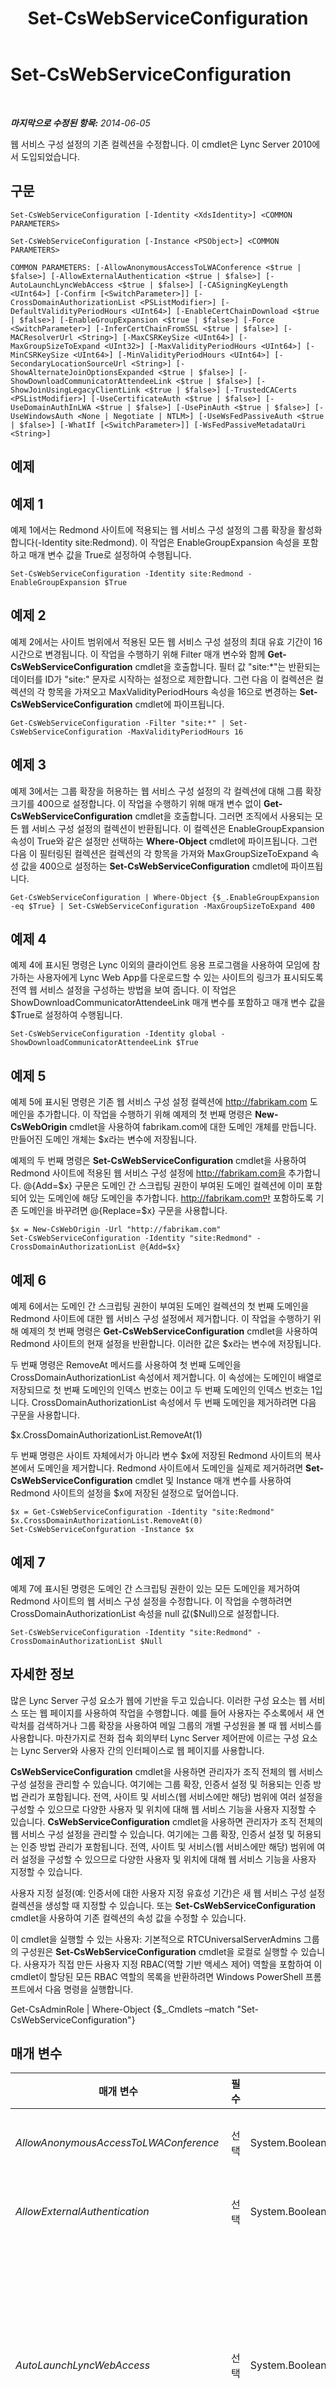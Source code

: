 ﻿---
title: Set-CsWebServiceConfiguration
TOCTitle: Set-CsWebServiceConfiguration
ms:assetid: 5aa0316d-afd8-4cc2-b606-0e720e6ab021
ms:mtpsurl: https://technet.microsoft.com/ko-kr/library/Gg398396(v=OCS.15)
ms:contentKeyID: 49303737
ms.date: 08/24/2015
mtps_version: v=OCS.15
ms.translationtype: HT
---

# Set-CsWebServiceConfiguration

 

_**마지막으로 수정된 항목:** 2014-06-05_

웹 서비스 구성 설정의 기존 컬렉션을 수정합니다. 이 cmdlet은 Lync Server 2010에서 도입되었습니다.

## 구문

    Set-CsWebServiceConfiguration [-Identity <XdsIdentity>] <COMMON PARAMETERS>

    Set-CsWebServiceConfiguration [-Instance <PSObject>] <COMMON PARAMETERS>

    COMMON PARAMETERS: [-AllowAnonymousAccessToLWAConference <$true | $false>] [-AllowExternalAuthentication <$true | $false>] [-AutoLaunchLyncWebAccess <$true | $false>] [-CASigningKeyLength <UInt64>] [-Confirm [<SwitchParameter>]] [-CrossDomainAuthorizationList <PSListModifier>] [-DefaultValidityPeriodHours <UInt64>] [-EnableCertChainDownload <$true | $false>] [-EnableGroupExpansion <$true | $false>] [-Force <SwitchParameter>] [-InferCertChainFromSSL <$true | $false>] [-MACResolverUrl <String>] [-MaxCSRKeySize <UInt64>] [-MaxGroupSizeToExpand <UInt32>] [-MaxValidityPeriodHours <UInt64>] [-MinCSRKeySize <UInt64>] [-MinValidityPeriodHours <UInt64>] [-SecondaryLocationSourceUrl <String>] [-ShowAlternateJoinOptionsExpanded <$true | $false>] [-ShowDownloadCommunicatorAttendeeLink <$true | $false>] [-ShowJoinUsingLegacyClientLink <$true | $false>] [-TrustedCACerts <PSListModifier>] [-UseCertificateAuth <$true | $false>] [-UseDomainAuthInLWA <$true | $false>] [-UsePinAuth <$true | $false>] [-UseWindowsAuth <None | Negotiate | NTLM>] [-UseWsFedPassiveAuth <$true | $false>] [-WhatIf [<SwitchParameter>]] [-WsFedPassiveMetadataUri <String>]

## 예제

## 예제 1

예제 1에서는 Redmond 사이트에 적용되는 웹 서비스 구성 설정의 그룹 확장을 활성화합니다(-Identity site:Redmond). 이 작업은 EnableGroupExpansion 속성을 포함하고 매개 변수 값을 True로 설정하여 수행됩니다.

    Set-CsWebServiceConfiguration -Identity site:Redmond -EnableGroupExpansion $True

## 예제 2

예제 2에서는 사이트 범위에서 적용된 모든 웹 서비스 구성 설정의 최대 유효 기간이 16시간으로 변경됩니다. 이 작업을 수행하기 위해 Filter 매개 변수와 함께 **Get-CsWebServiceConfiguration** cmdlet을 호출합니다. 필터 값 "site:\*"는 반환되는 데이터를 ID가 "site:" 문자로 시작하는 설정으로 제한합니다. 그런 다음 이 컬렉션은 컬렉션의 각 항목을 가져오고 MaxValidityPeriodHours 속성을 16으로 변경하는 **Set-CsWebServiceConfiguration** cmdlet에 파이프됩니다.

    Get-CsWebServiceConfiguration -Filter "site:*" | Set-CsWebServiceConfiguration -MaxValidityPeriodHours 16

## 예제 3

예제 3에서는 그룹 확장을 허용하는 웹 서비스 구성 설정의 각 컬렉션에 대해 그룹 확장 크기를 400으로 설정합니다. 이 작업을 수행하기 위해 매개 변수 없이 **Get-CsWebServiceConfiguration** cmdlet을 호출합니다. 그러면 조직에서 사용되는 모든 웹 서비스 구성 설정의 컬렉션이 반환됩니다. 이 컬렉션은 EnableGroupExpansion 속성이 True와 같은 설정만 선택하는 **Where-Object** cmdlet에 파이프됩니다. 그런 다음 이 필터링된 컬렉션은 컬렉션의 각 항목을 가져와 MaxGroupSizeToExpand 속성 값을 400으로 설정하는 **Set-CsWebServiceConfiguration** cmdlet에 파이프됩니다.

    Get-CsWebServiceConfiguration | Where-Object {$_.EnableGroupExpansion -eq $True} | Set-CsWebServiceConfiguration -MaxGroupSizeToExpand 400

## 예제 4

예제 4에 표시된 명령은 Lync 이외의 클라이언트 응용 프로그램을 사용하여 모임에 참가하는 사용자에게 Lync Web App를 다운로드할 수 있는 사이트의 링크가 표시되도록 전역 웹 서비스 설정을 구성하는 방법을 보여 줍니다. 이 작업은 ShowDownloadCommunicatorAttendeeLink 매개 변수를 포함하고 매개 변수 값을 $True로 설정하여 수행됩니다.

    Set-CsWebServiceConfiguration -Identity global -ShowDownloadCommunicatorAttendeeLink $True 

## 예제 5

예제 5에 표시된 명령은 기존 웹 서비스 구성 설정 컬렉션에 http://fabrikam.com 도메인을 추가합니다. 이 작업을 수행하기 위해 예제의 첫 번째 명령은 **New-CsWebOrigin** cmdlet을 사용하여 fabrikam.com에 대한 도메인 개체를 만듭니다. 만들어진 도메인 개체는 $x라는 변수에 저장됩니다.

예제의 두 번째 명령은 **Set-CsWebServiceConfiguration** cmdlet을 사용하여 Redmond 사이트에 적용된 웹 서비스 구성 설정에 http://fabrikam.com을 추가합니다. @{Add=$x} 구문은 도메인 간 스크립팅 권한이 부여된 도메인 컬렉션에 이미 포함되어 있는 도메인에 해당 도메인을 추가합니다. http://fabrikam.com만 포함하도록 기존 도메인을 바꾸려면 @{Replace=$x} 구문을 사용합니다.

    $x = New-CsWebOrigin -Url "http://fabrikam.com"
    Set-CsWebServiceConfiguration -Identity "site:Redmond" - CrossDomainAuthorizationList @{Add=$x}

## 예제 6

예제 6에서는 도메인 간 스크립팅 권한이 부여된 도메인 컬렉션의 첫 번째 도메인을 Redmond 사이트에 대한 웹 서비스 구성 설정에서 제거합니다. 이 작업을 수행하기 위해 예제의 첫 번째 명령은 **Get-CsWebServiceConfiguration** cmdlet을 사용하여 Redmond 사이트의 현재 설정을 반환합니다. 이러한 값은 $x라는 변수에 저장됩니다.

두 번째 명령은 RemoveAt 메서드를 사용하여 첫 번째 도메인을 CrossDomainAuthorizationList 속성에서 제거합니다. 이 속성에는 도메인이 배열로 저장되므로 첫 번째 도메인의 인덱스 번호는 0이고 두 번째 도메인의 인덱스 번호는 1입니다. CrossDomainAuthorizationList 속성에서 두 번째 도메인을 제거하려면 다음 구문을 사용합니다.

$x.CrossDomainAuthorizationList.RemoveAt(1)

두 번째 명령은 사이트 자체에서가 아니라 변수 $x에 저장된 Redmond 사이트의 복사본에서 도메인을 제거합니다. Redmond 사이트에서 도메인을 실제로 제거하려면 **Set-CsWebServiceConfiguration** cmdlet 및 Instance 매개 변수를 사용하여 Redmond 사이트의 설정을 $x에 저장된 설정으로 덮어씁니다.

    $x = Get-CsWebServiceConfiguration -Identity "site:Redmond"
    $x.CrossDomainAuthorizationList.RemoveAt(0)
    Set-CsWebServiceConfguration -Instance $x

## 예제 7

예제 7에 표시된 명령은 도메인 간 스크립팅 권한이 있는 모든 도메인을 제거하여 Redmond 사이트의 웹 서비스 구성 설정을 수정합니다. 이 작업을 수행하려면 CrossDomainAuthorizationList 속성을 null 값($Null)으로 설정합니다.

    Set-CsWebServiceConfiguration -Identity "site:Redmond" - CrossDomainAuthorizationList $Null

## 자세한 정보

많은 Lync Server 구성 요소가 웹에 기반을 두고 있습니다. 이러한 구성 요소는 웹 서비스 또는 웹 페이지를 사용하여 작업을 수행합니다. 예를 들어 사용자는 주소록에서 새 연락처를 검색하거나 그룹 확장을 사용하여 메일 그룹의 개별 구성원을 볼 때 웹 서비스를 사용합니다. 마찬가지로 전화 접속 회의부터 Lync Server 제어판에 이르는 구성 요소는 Lync Server와 사용자 간의 인터페이스로 웹 페이지를 사용합니다.

**CsWebServiceConfiguration** cmdlet을 사용하면 관리자가 조직 전체의 웹 서비스 구성 설정을 관리할 수 있습니다. 여기에는 그룹 확장, 인증서 설정 및 허용되는 인증 방법 관리가 포함됩니다. 전역, 사이트 및 서비스(웹 서비스에만 해당) 범위에 여러 설정을 구성할 수 있으므로 다양한 사용자 및 위치에 대해 웹 서비스 기능을 사용자 지정할 수 있습니다. **CsWebServiceConfiguration** cmdlet을 사용하면 관리자가 조직 전체의 웹 서비스 구성 설정을 관리할 수 있습니다. 여기에는 그룹 확장, 인증서 설정 및 허용되는 인증 방법 관리가 포함됩니다. 전역, 사이트 및 서비스(웹 서비스에만 해당) 범위에 여러 설정을 구성할 수 있으므로 다양한 사용자 및 위치에 대해 웹 서비스 기능을 사용자 지정할 수 있습니다.

사용자 지정 설정(예: 인증서에 대한 사용자 지정 유효성 기간)은 새 웹 서비스 구성 설정 컬렉션을 생성할 때 지정할 수 있습니다. 또는 **Set-CsWebServiceConfiguration** cmdlet을 사용하여 기존 컬렉션의 속성 값을 수정할 수 있습니다.

이 cmdlet을 실행할 수 있는 사용자: 기본적으로 RTCUniversalServerAdmins 그룹의 구성원은 **Set-CsWebServiceConfiguration** cmdlet을 로컬로 실행할 수 있습니다. 사용자가 직접 만든 사용자 지정 RBAC(역할 기반 액세스 제어) 역할을 포함하여 이 cmdlet이 할당된 모든 RBAC 역할의 목록을 반환하려면 Windows PowerShell 프롬프트에서 다음 명령을 실행합니다.

Get-CsAdminRole | Where-Object {$\_.Cmdlets –match "Set-CsWebServiceConfiguration"}

## 매개 변수


<table>
<colgroup>
<col style="width: 25%" />
<col style="width: 25%" />
<col style="width: 25%" />
<col style="width: 25%" />
</colgroup>
<thead>
<tr class="header">
<th>매개 변수</th>
<th>필수</th>
<th>유형</th>
<th>설명</th>
</tr>
</thead>
<tbody>
<tr class="odd">
<td><p><em>AllowAnonymousAccessToLWAConference</em></p></td>
<td><p>선택</p></td>
<td><p>System.Boolean</p></td>
<td><p>True로 설정하면 익명 사용자가 Lync Web App 회의에 참가할 수 있습니다.</p></td>
</tr>
<tr class="even">
<td><p><em>AllowExternalAuthentication</em></p></td>
<td><p>선택</p></td>
<td><p>System.Boolean</p></td>
<td><p>True(기본값)로 설정하면 OAuth 인증을 사용하여 외부 사용자를 인증할 수 있습니다.</p>
<p></p></td>
</tr>
<tr class="odd">
<td><p><em>AutoLaunchLyncWebAccess</em></p></td>
<td><p>선택</p></td>
<td><p>System.Boolean</p></td>
<td><p>이 매개 변수는 온-프레미스 버전의 Lync Server 2013에서는 더 이상 사용되지 않습니다.</p>
<p>True로 설정하면 온라인 전화 회의에 참가하기 위한 기본 웹 팝업으로 Lync Web App을 자동으로 사용합니다. 단, Lync Web App 사용을 위한 필수 구성 요소(예: Silverlight가 설치되었으며 Internet Explorer에서 팝업 창을 차단하지 않음)가 충족되어야 합니다.</p>
<p>기본값은 True입니다.</p></td>
</tr>
<tr class="even">
<td><p><em>CASigningKeyLength</em></p></td>
<td><p>선택</p></td>
<td><p>System.UInt64</p></td>
<td><p>CA(인증 기관)가 디지털 인증서에 서명하는 데 사용한 개인 키인 CA 서명 키의 크기를 설정합니다. 서명 키 길이는 2048-16384바이트 사이의 정수 값으로 설정할 수 있습니다. 기본값은 2048입니다.</p></td>
</tr>
<tr class="odd">
<td><p><em>Confirm</em></p></td>
<td><p>선택</p></td>
<td><p>System.Management.Automation.SwitchParameter</p></td>
<td><p>명령을 실행하기 전에 확인 메시지를 표시합니다.</p></td>
</tr>
<tr class="even">
<td><p><em>CrossDomainAuthorizationList</em></p></td>
<td><p>선택</p></td>
<td><p>System.Management.Automation.PSListModifier</p></td>
<td><p>Lync Server 2013 배포로 도메인 간 스크립팅 요청을 보내는 웹 응용 프로그램을 호스트하도록 허용되는 도메인 모음입니다.</p>
<p>New-CsWebOrigin cmdlet을 사용하여 목록에 추가할 도메인을 만든 후 새 웹 서비스 구성 설정 컬렉션에 추가해야 합니다. 또한 도메인 이름 앞에 http: 또는 https: 접두사를 지정해야 합니다. 자세한 내용은 이 도움말 항목의 예제 5, 6, 7을 참조하십시오.</p>
<p>이 매개 변수는 Lync Server 2013의 2013년 2월 릴리스에서 도입되었습니다.</p></td>
</tr>
<tr class="odd">
<td><p><em>DefaultValidityPeriodHours</em></p></td>
<td><p>선택</p></td>
<td><p>System.UInt64</p></td>
<td><p>인증서 인증을 사용할 때 클라이언트는 인증서의 유효 기간(시간)을 요청할 수 있습니다. DefaultValidityPeriodHours는 클라이언트가 사용자 지정 유효 기간을 요청하지 않는 경우 인증서의 유효 시간을 나타냅니다.</p>
<p>DefaultValidityPeriodHours는 8-8760시간(365일) 사이의 임의 정수 값이 될 수 있습니다. 기본값은 4320(180일)입니다.</p></td>
</tr>
<tr class="even">
<td><p><em>EnableCertChainDownload</em></p></td>
<td><p>선택</p></td>
<td><p>System.Boolean</p></td>
<td><p>True로 설정되면 사용자가 인증 인증서를 제공한 서버가 해당 인증서의 인증서 체인을 다운로드하게 됩니다. 인증서 체인은 개별 인증서의 발급 CA를 추적합니다. 인증서의 CA를 신뢰할 수 있어야 인증서로 인증할 수 있습니다.</p></td>
</tr>
<tr class="odd">
<td><p><em>EnableGroupExpansion</em></p></td>
<td><p>선택</p></td>
<td><p>System.Boolean</p></td>
<td><p>True로 설정된 경우 Lync에서 그룹 확장을 사용할 수 없게 됩니다. 그룹 확장을 통해 사용자는 메일 그룹을 연락처로 구성한 다음 해당 그룹을 &quot;확장&quot;할 수 있습니다. 그룹이 확장되면 사용자는 그룹의 개별 구성원과 구성원의 현재 상태 정보를 확인할 수 있습니다.</p></td>
</tr>
<tr class="even">
<td><p><em>Force</em></p></td>
<td><p>선택</p></td>
<td><p>System.Management.Automation.SwitchParameter</p></td>
<td><p>cmdlet을 실행할 때 나타날 수 있는 확인 프롬프트 또는 심각하지 않은 오류 메시지를 표시하지 않습니다.</p></td>
</tr>
<tr class="odd">
<td><p><em>Identity</em></p></td>
<td><p>선택</p></td>
<td><p>Microsoft.Rtc.Management.Xds.XdsIdentity</p></td>
<td><p>수정할 웹 서비스 구성 설정의 고유 식별자입니다. 사이트 범위에서 구성된 설정을 수정하려면 -Identity &quot;site:Redmond&quot;와 유사한 구문을 사용합니다. 서비스 범위에서 구성된 설정을 수정하려면 -Identity &quot;service:WebServer:atl-cs-001.litwareinc.com&quot;과 유사한 구문을 사용합니다.</p>
<p>전역 범위에서 구성된 설정을 수정하려면 -identity global과 같은 구문을 사용할 수 있습니다.</p>
<p>Identity 매개 변수를 사용하지 않으면 <strong>Set-CsWebServiceConfiguration</strong> cmdlet이 전역 컬렉션을 자동으로 수정합니다.</p></td>
</tr>
<tr class="even">
<td><p><em>InferCertChainFromSSL</em></p></td>
<td><p>선택</p></td>
<td><p>System.Boolean</p></td>
<td><p>True로 설정된 경우 서버가 SSL(Secure Sockets Layer) 프로토콜에 포함된 인증서 정보를 사용하여 발급 CA를 확인합니다. 인증서의 CA를 신뢰할 수 있어야 인증서로 인증할 수 있습니다.</p></td>
</tr>
<tr class="odd">
<td><p><em>Instance</em></p></td>
<td><p>선택</p></td>
<td><p>WebServiceSettings 개체</p></td>
<td><p>개별 매개 변수 값을 설정하는 대신 cmdlet에 개체에 대한 참조를 전달할 수 있습니다.</p></td>
</tr>
<tr class="even">
<td><p><em>MACResolverUrl</em></p></td>
<td><p>선택</p></td>
<td><p>System.String</p></td>
<td><p>MAC(미디어 액세스 제어) 확인을 수행할 수 있는 웹 서비스의 URL입니다. MAC 확인에서는 연결된 클라이언트의 MAC 주소를 가져온 다음 해당 클라이언트가 연결된 네트워크 스위치의 섀시 및 포트 ID를 반환합니다. MAC 확인은 Enhanced 9-1-1 서비스에서 사용됩니다.</p></td>
</tr>
<tr class="odd">
<td><p><em>MaxCSRKeySize</em></p></td>
<td><p>선택</p></td>
<td><p>System.UInt64</p></td>
<td><p>CSR(인증서 서명 요청) 키의 최대 크기를 설정합니다. CSR은 디지털 인증서에 적용하기 위해 응용 프로그램에서 CA로 전송된 메시지입니다. CSR 키의 최대 크기는 1024-16384바이트의 정수 값으로 설정할 수 있습니다. 기본값은 16384입니다.</p></td>
</tr>
<tr class="even">
<td><p><em>MaxGroupSizeToExpand</em></p></td>
<td><p>선택</p></td>
<td><p>System.UInt32</p></td>
<td><p>그룹이 확장될 때 표시되는 최대 사용자 수를 나타냅니다. 예를 들어, MaxGroupSizeToExpand를 75로 설정하는 경우 그룹이 확장될 때 처음 75명의 그룹 구성원만 표시됩니다.</p>
<p>MaxGroupSizeToExpand는 1-1000(포함) 사이의 임의 정수 값으로 설정할 수 있습니다. 기본값은 100입니다.</p></td>
</tr>
<tr class="odd">
<td><p><em>MaxValidityPeriodHours</em></p></td>
<td><p>선택</p></td>
<td><p>System.UInt64</p></td>
<td><p>인증서 인증을 사용할 때 클라이언트는 인증서의 유효 기간(시간)을 요청할 수 있습니다. MaxValidityPeriodHours는 클라이언트가 요청할 수 있는 최대 시간을 나타냅니다.</p>
<p>MaxValidityPeriodHours는 8-8760시간(365일) 사이의 임의 정수 값이 될 수 있습니다. 기본값은 8760입니다.</p></td>
</tr>
<tr class="even">
<td><p><em>MinCSRKeySize</em></p></td>
<td><p>선택</p></td>
<td><p>System.UInt64</p></td>
<td><p>CSR(인증서 서명 요청) 키의 최소 크기를 설정합니다. 최소 크기는 1024-16384바이트 사이의 정수 값으로 설정할 수 있습니다. 기본값은 16384입니다.</p></td>
</tr>
<tr class="odd">
<td><p><em>MinValidityPeriodHours</em></p></td>
<td><p>선택</p></td>
<td><p>System.UInt64</p></td>
<td><p>인증서 인증을 사용할 때 클라이언트는 인증서의 유효 기간(시간)을 요청할 수 있습니다. MinValidityPeriodHours는 클라이언트가 요청할 수 있는 최소 시간을 나타냅니다.</p>
<p>MinValidityPeriodHours는 8-4320시간(180일) 사이의 임의 정수 값이 될 수 있습니다. 기본값은 8입니다.</p></td>
</tr>
<tr class="even">
<td><p><em>SecondaryLocationSourceUrl</em></p></td>
<td><p>선택</p></td>
<td><p>System.String</p></td>
<td><p>위치 요청을 처리할 수 있는 웹 서비스의 URL입니다. 이 서비스는 위치 요청을 로컬에서 확인할 수 없는 경우에만 사용됩니다.</p></td>
</tr>
<tr class="odd">
<td><p><em>ShowAlternateJoinOptionsExpanded</em></p></td>
<td><p>선택</p></td>
<td><p>System.Boolean</p></td>
<td><p>이 매개 변수는 온-프레미스 버전의 Lync Server 2013에서는 더 이상 사용되지 않습니다.</p>
<p>True로 설정하면 Office Communicator 2007 R2 등 온라인 전화 회의 참가를 위한 대체 옵션이 자동으로 확장되어 사용자에게 표시됩니다. 기본값인 False로 설정하면 해당 옵션을 사용할 수는 있지만 사용자가 옵션 목록을 직접 표시해야 합니다.</p></td>
</tr>
<tr class="even">
<td><p><em>ShowDownloadCommunicatorAttendeeLink</em></p></td>
<td><p>선택</p></td>
<td><p>System.Boolean</p></td>
<td><p>이 매개 변수는 온-프레미스 버전의 Lync Server 2013에서는 더 이상 사용되지 않습니다.</p>
<p>True(기본값)로 설정하면 Lync 이외의 클라이언트 응용 프로그램을 사용하여 모임에 참가하는 사용자에게 Lync Web App을 다운로드할 수 있는 링크가 표시됩니다.</p></td>
</tr>
<tr class="odd">
<td><p><em>ShowJoinUsingLegacyClientLink</em></p></td>
<td><p>선택</p></td>
<td><p>System.Boolean</p></td>
<td><p>이 매개 변수는 온-프레미스 버전의 Lync Server 2013에서는 더 이상 사용되지 않습니다.</p>
<p>True로 설정하면 Lync 이외의 클라이언트 응용 프로그램을 사용하여 모임에 참가하는 사용자에게 현재 클라이언트 응용 프로그램을 사용하여 모임에 참가할 수 있는 기회가 부여됩니다. 기본값은 False입니다.</p></td>
</tr>
<tr class="even">
<td><p><em>TrustedCACerts</em></p></td>
<td><p>선택</p></td>
<td><p>System.Management.Automation.PSListModifier</p></td>
<td><p>웹 서버가 신뢰하는 인증서 체인을 나타내는 인증서 컬렉션입니다. 컬렉션에 추가할 새 인증서는 <strong>New-CsWebTrustedCACertificate</strong> cmdlet을 사용하여 만들어야 합니다.</p>
<p>InferCertChainFromSSL 속성이 True로 설정된 경우에는 이 컬렉션이 사용되지 않습니다.</p></td>
</tr>
<tr class="odd">
<td><p><em>UseCertificateAuth</em></p></td>
<td><p>선택</p></td>
<td><p>System.Boolean</p></td>
<td><p>True(기본값)로 설정된 경우 인증서를 사용하여 클라이언트를 인증할 수 있습니다. 인증서 인증을 사용하지 않도록 설정하려면 이 값을 False로 설정합니다.</p></td>
</tr>
<tr class="even">
<td><p><em>UseDomainAuthInLWA</em></p></td>
<td><p>선택</p></td>
<td><p>System.Boolean</p></td>
<td><p>True로 설정하면 Lync Web App 사용자를 인증하는 방법으로 도메인 인증을 사용할 수 있습니다.</p></td>
</tr>
<tr class="odd">
<td><p><em>UsePinAuth</em></p></td>
<td><p>선택</p></td>
<td><p>System.Boolean</p></td>
<td><p>True(기본값)로 설정하면 클라이언트가 개인식별번호(PIN)을 사용하여 인증할 수 있습니다. PIN 인증을 사용하지 않도록 설정하려면 이 값을 False로 설정합니다.</p></td>
</tr>
<tr class="even">
<td><p><em>UseWindowsAuth</em></p></td>
<td><p>선택</p></td>
<td><p>Microsoft.Rtc.Management.WritableConfig.Settings.Web.UseWindowsAuth</p></td>
<td><p>사용자가 Windows 인증을 사용하여 인증할지 여부와 그 방법을 지정합니다. Windows 인증은 Windows에 로그온할 때 사용한 것과 동일한 자격 증명을 사용합니다. 사용할 수 있는 값은 다음과 같습니다.</p>
<p>협상 - 클라이언트와 서버가 함께 적절한 인증 프로토콜(Kerberos 또는 NTLM)을 결정합니다.</p>
<p>NTLM - Windows 인증이 허용되지만 NTLM 프로토콜만 사용합니다.</p>
<p>없음 - Windows 인증이 허용되지 않습니다.</p></td>
</tr>
<tr class="odd">
<td><p><em>UseWsFedPassiveAuth</em></p></td>
<td><p>선택</p></td>
<td><p>System.Boolean</p></td>
<td><p>True로 설정하면 수동 인증, 즉 URL 리디렉션 또는 스마트 링크를 통한 사용자 인증이 허용됩니다. 기본값은 False($False)입니다.</p></td>
</tr>
<tr class="even">
<td><p><em>WhatIf</em></p></td>
<td><p>선택</p></td>
<td><p>System.Management.Automation.SwitchParameter</p></td>
<td><p>명령을 실제로 실행하지 않고도 명령이 실행될 경우 발생할 수 있는 현상을 설명합니다.</p></td>
</tr>
<tr class="odd">
<td><p><em>WsFedPassiveMetadataUri</em></p></td>
<td><p>선택</p></td>
<td><p>System.String</p></td>
<td><p>WS-federation 웹 요청자 프로토콜에서 사용하는 URI입니다.</p></td>
</tr>
</tbody>
</table>


## 입력 형식

Microsoft.Rtc.Management.WritableConfig.Settings.Web.WebServiceSettings 개체입니다. **Set-CsWebServiceConfiguration** cmdlet은 웹 서비스 설정 개체의 파이프라인된 입력을 허용합니다.

## 반환 형식

**Set-CsWebServiceConfiguration** cmdlet은 값이나 개체를 반환하지 않습니다. 대신 이 cmdlet은 Microsoft.Rtc.Management.WritableConfig.Settings.Web.WebServiceSettings 개체의 인스턴스를 구성합니다.

## 참고 항목

#### 기타 리소스

[Get-CsWebServiceConfiguration](get-cswebserviceconfiguration.md)  
[New-CsWebServiceConfiguration](new-cswebserviceconfiguration.md)  
[Remove-CsWebServiceConfiguration](remove-cswebserviceconfiguration.md)

